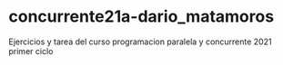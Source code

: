 # concurrente21a-dario_matamoros
Ejercicios y tarea del curso programacion paralela y concurrente 2021 primer ciclo
